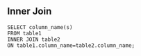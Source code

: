 
## Inner Join
```
SELECT column_name(s)
FROM table1
INNER JOIN table2
ON table1.column_name=table2.column_name;
```

## 
